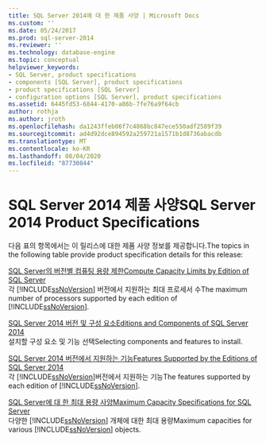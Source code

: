 ```yaml
---
title: SQL Server 2014에 대 한 제품 사양 | Microsoft Docs
ms.custom: ''
ms.date: 05/24/2017
ms.prod: sql-server-2014
ms.reviewer: ''
ms.technology: database-engine
ms.topic: conceptual
helpviewer_keywords:
- SQL Server, product specifications
- components [SQL Server], product specifications
- product specifications [SQL Server]
- configuration options [SQL Server], product specifications
ms.assetid: 6445fd53-6844-4170-a86b-7fe76a9f64cb
author: rothja
ms.author: jroth
ms.openlocfilehash: da1243ffeb06f7c4868bc847ece550adf2589f39
ms.sourcegitcommit: ad4d92dce894592a259721a1571b1d8736abacdb
ms.translationtype: MT
ms.contentlocale: ko-KR
ms.lasthandoff: 08/04/2020
ms.locfileid: "87730844"
---
```

# <a name="sql-server-2014-product-specifications"></a><span data-ttu-id="5eadf-102">SQL Server 2014 제품 사양</span><span class="sxs-lookup"><span data-stu-id="5eadf-102">SQL Server 2014 Product Specifications</span></span>
  <span data-ttu-id="5eadf-103">다음 표의 항목에서는 이 릴리스에 대한 제품 사양 정보를 제공합니다.</span><span class="sxs-lookup"><span data-stu-id="5eadf-103">The topics in the following table provide product specification details for this release:</span></span>  

<!--
I (GeneMi = MightyPen, 2019-04-20) am replacing this multiValue metadata with the single value 'database-engine'.
'ms.technology' no longer allowed multiple values.  DevO= 1515083.

ms.technology: 
  - "analysis-services"
  - "data-quality-services"
  - "database-engine"
  - "integration-services"
  - "master-data-services"
  - "replication"
  - "reporting-services-native"
  - "reporting-services-sharepoint"

This HTML comment can be erased, if you like.
-->

 [<span data-ttu-id="5eadf-104">SQL Server의 버전별 컴퓨팅 용량 제한</span><span class="sxs-lookup"><span data-stu-id="5eadf-104">Compute Capacity Limits by Edition of SQL Server</span></span>](../sql-server/compute-capacity-limits-by-edition-of-sql-server.md)  
 <span data-ttu-id="5eadf-105">각 [!INCLUDE[ssNoVersion](../includes/ssnoversion-md.md)] 버전에서 지원하는 최대 프로세서 수</span><span class="sxs-lookup"><span data-stu-id="5eadf-105">The maximum number of processors supported by each edition of [!INCLUDE[ssNoVersion](../includes/ssnoversion-md.md)].</span></span>  
  
 [<span data-ttu-id="5eadf-106">SQL Server 2014 버전 및 구성 요소</span><span class="sxs-lookup"><span data-stu-id="5eadf-106">Editions and Components of SQL Server 2014</span></span>](../sql-server/editions-and-components-of-sql-server-2016.md)  
 <span data-ttu-id="5eadf-107">설치할 구성 요소 및 기능 선택</span><span class="sxs-lookup"><span data-stu-id="5eadf-107">Selecting components and features to install.</span></span>  
  
 [<span data-ttu-id="5eadf-108">SQL Server 2014 버전에서 지원하는 기능</span><span class="sxs-lookup"><span data-stu-id="5eadf-108">Features Supported by the Editions of SQL Server 2014</span></span>](../../2014/getting-started/features-supported-by-the-editions-of-sql-server-2014.md)  
 <span data-ttu-id="5eadf-109">각 [!INCLUDE[ssNoVersion](../includes/ssnoversion-md.md)]버전에서 지원하는 기능</span><span class="sxs-lookup"><span data-stu-id="5eadf-109">The features supported by each edition of [!INCLUDE[ssNoVersion](../includes/ssnoversion-md.md)].</span></span>  
  
 [<span data-ttu-id="5eadf-110">SQL Server에 대 한 최대 용량 사양</span><span class="sxs-lookup"><span data-stu-id="5eadf-110">Maximum Capacity Specifications for SQL Server</span></span>](../sql-server/maximum-capacity-specifications-for-sql-server.md)  
 <span data-ttu-id="5eadf-111">다양한 [!INCLUDE[ssNoVersion](../includes/ssnoversion-md.md)] 개체에 대한 최대 용량</span><span class="sxs-lookup"><span data-stu-id="5eadf-111">Maximum capacities for various [!INCLUDE[ssNoVersion](../includes/ssnoversion-md.md)] objects.</span></span>  
  
  
